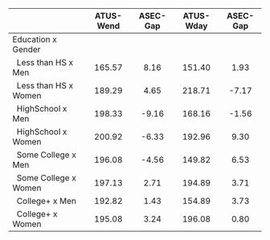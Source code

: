 
|                      |    ATUS-Wend |     ASEC-Gap |    ATUS-Wday |     ASEC-Gap |
| -------------------- | :----------: | :----------: | :----------: | :----------: |
| Education x Gender   |              |              |              |              |
| &nbsp;&nbsp;Less than HS x Men |       165.57 |         8.16 |       151.40 |         1.93 |
| &nbsp;&nbsp;Less than HS x Women |       189.29 |         4.65 |       218.71 |        -7.17 |
| &nbsp;&nbsp;HighSchool x Men |       198.33 |        -9.16 |       168.16 |        -1.56 |
| &nbsp;&nbsp;HighSchool x Women |       200.92 |        -6.33 |       192.96 |         9.30 |
| &nbsp;&nbsp;Some College x Men |       196.08 |        -4.56 |       149.82 |         6.53 |
| &nbsp;&nbsp;Some College x Women |       197.13 |         2.71 |       194.89 |         3.71 |
| &nbsp;&nbsp;College+ x Men |       192.82 |         1.43 |       154.89 |         3.73 |
| &nbsp;&nbsp;College+ x Women |       195.08 |         3.24 |       196.08 |         0.80 |

